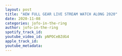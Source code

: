 ```yaml
---
layout: post
title: "AEW FULL GEAR LIVE STREAM WATCH ALONG 2020"
date: 2020-11-08
categories: jofo-in-the-ring
author: jofo-in-the-ring
spotify_track_id: 
youtube_video_id: pNPOCeBZdG4
apple_track_id: 
youtube_metadata: 
---
```


